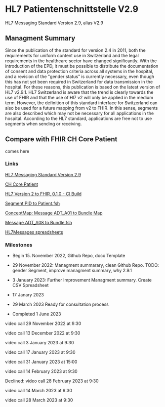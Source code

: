 # HL7 Patientenschnittstelle V2.9

HL7 Messaging Standard Version 2.9, alias V2.9

## Managment Summary

Since the publication of the standard for version 2.4 in 2011, both the requirements for uniform content use in Switzerland and the legal requirements in the healthcare sector have changed significantly. With the introduction of the EPD, it must be possible to distribute the documentation of consent and data protection criteria across all systems in the hospital, and a revision of the "gender status" is currently necessary, even though this has not yet been required in Switzerland for data transmission in the hospital. For these reasons, this publication is based on the latest version of HL7 v2.9.1. 
HL7 Switzerland is aware that the trend is clearly towards the use of FHIR and that the use of Hl7 v2 will only be applied in the medium term. However, the definition of this standard interface for Switzerland can also be used for a future mapping from v2 to FHIR. In this sense, segments are also described which may not be necessary for all applications in the hospital. According to the HL7 standard, applications are free not to use segments when sending or receiving.

## Compare with FHIR CH Core Patient

comes here

### Links

[HL7 Messaging Standard Version 2.9](https://www.hl7.org/implement/standards/product_brief.cfm?product_id=516)

[CH Core Patient](https://fhir.ch/ig/ch-core/StructureDefinition-ch-core-patient.html)

[HL7 Version 2 to FHIR, 0.1.0 - CI Build](https://build.fhir.org/ig/HL7/v2-to-fhir/mapping_guidelines.html)

[Segment PID to Patient.fsh](https://github.com/HL7/v2-to-fhir/blob/master/input/fsh/Segment%20PID%20to%20Patient.fsh)

[ConceptMap: Message ADT_A01 to Bundle Map](https://build.fhir.org/ig/HL7/v2-to-fhir/ConceptMap-message-adt-a01-to-bundle.html)

[Message ADT_A08 to Bundle.fsh](https://github.com/HL7/v2-to-fhir/blob/master/input/fsh/Message%20ADT_A08%20to%20Bundle.fsh)

[HL7Messages spreadsheets](https://docs.google.com/spreadsheets/d/10l9wnuBkQPqoYf1XXzyfgF11a1UlamNWqUnapC0hsOY)

### Milestones

* Begin 15. November 2022, Github Repo, docx Template

* 29 November 2022: Managment summarary, clean Github Repo. TODO: gender Segment, improve managment summary, why 2.9.1

* 3 January 2023: Further Improvement Managment summary. Create CSV Spreadsheet

* 17 Janary 2023

* 29 March 2023 Ready for consultation process

* Completed 1 June 2023

video call 29 November 2022 at 9:30

video call 13 December 2022 at 9:30

video call 3 January 2023 at 9:30

video call 17 January 2023 at 9:30

video call 31 January 2023 at 15:00

video call 14 February 2023 at 9:30

Declined: video call 28 February 2023 at 9:30

video call 14 March 2023 at 9:30

video call 28 March 2023 at 9:30
